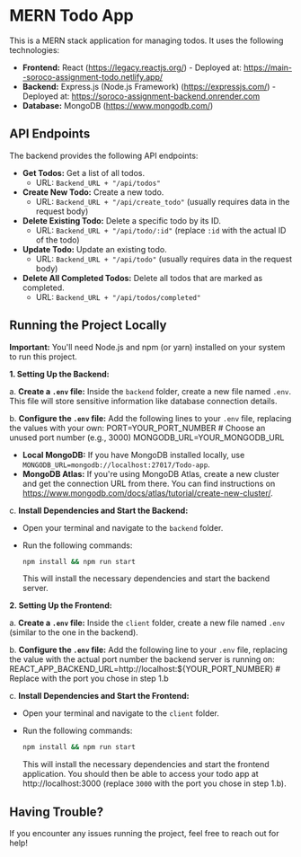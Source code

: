# MERN Todo App

This is a MERN stack application for managing todos. It uses the following technologies:

* **Frontend:** React (https://legacy.reactjs.org/) - Deployed at: https://main--soroco-assignment-todo.netlify.app/
* **Backend:** Express.js (Node.js Framework) (https://expressjs.com/) - Deployed at: https://soroco-assignment-backend.onrender.com
* **Database:** MongoDB (https://www.mongodb.com/)

## API Endpoints

The backend provides the following API endpoints:

* **Get Todos:** Get a list of all todos.
    * URL: `Backend_URL + "/api/todos"`
* **Create New Todo:** Create a new todo.
    * URL: `Backend_URL + "/api/create_todo"` (usually requires data in the request body)
* **Delete Existing Todo:** Delete a specific todo by its ID.
    * URL: `Backend_URL + "/api/todo/:id"` (replace `:id` with the actual ID of the todo)
* **Update Todo:** Update an existing todo.
    * URL: `Backend_URL + "/api/todo"` (usually requires data in the request body)
* **Delete All Completed Todos:** Delete all todos that are marked as completed.
    * URL: `Backend_URL + "/api/todos/completed"`

## Running the Project Locally

**Important:** You'll need Node.js and npm (or yarn) installed on your system to run this project.

**1. Setting Up the Backend:**

a. **Create a `.env` file:** Inside the `backend` folder, create a new file named `.env`. This file will store sensitive information like database connection details.

b. **Configure the `.env` file:** Add the following lines to your `.env` file, replacing the values with your own:
    PORT=YOUR_PORT_NUMBER  # Choose an unused port number (e.g., 3000)
    MONGODB_URL=YOUR_MONGODB_URL


  * **Local MongoDB:** If you have MongoDB installed locally, use `MONGODB_URL=mongodb://localhost:27017/Todo-app`.
  * **MongoDB Atlas:** If you're using MongoDB Atlas, create a new cluster and get the connection URL from there. You can find instructions on https://www.mongodb.com/docs/atlas/tutorial/create-new-cluster/.

c. **Install Dependencies and Start the Backend:**

   - Open your terminal and navigate to the `backend` folder.
   - Run the following commands:

     ```bash
     npm install && npm run start
     ```

     This will install the necessary dependencies and start the backend server.

**2. Setting Up the Frontend:**

a. **Create a `.env` file:** Inside the `client` folder, create a new file named `.env` (similar to the one in the backend).

b. **Configure the `.env` file:** Add the following line to your `.env` file, replacing the value with the actual port number the backend server is running on:
REACT_APP_BACKEND_URL=http://localhost:${YOUR_PORT_NUMBER}  # Replace with the port you chose in step 1.b

c. **Install Dependencies and Start the Frontend:**

   - Open your terminal and navigate to the `client` folder.
   - Run the following commands:

     ```bash
     npm install && npm run start
     ```

     This will install the necessary dependencies and start the frontend application. You should then be able to access your todo app at http://localhost:3000 (replace `3000` with the port you chose in step 1.b).

## Having Trouble?

If you encounter any issues running the project, feel free to reach out for help!
